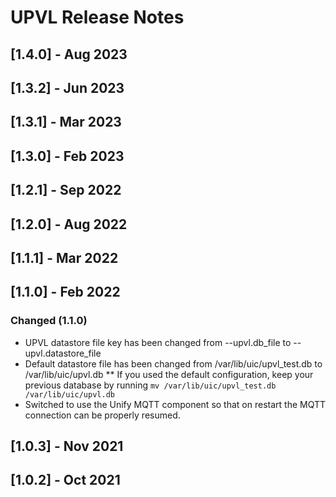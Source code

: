 # UPVL Release Notes

## [1.4.0] - Aug 2023

## [1.3.2] - Jun 2023

## [1.3.1] - Mar 2023

## [1.3.0] - Feb 2023

## [1.2.1] - Sep 2022

## [1.2.0] - Aug 2022

## [1.1.1] - Mar 2022

## [1.1.0] - Feb 2022

### Changed (1.1.0)

* UPVL datastore file key has been changed from --upvl.db_file to --upvl.datastore_file
* Default datastore file has been changed from /var/lib/uic/upvl_test.db to /var/lib/uic/upvl.db
** If you used the default configuration, keep your previous database by running `mv /var/lib/uic/upvl_test.db /var/lib/uic/upvl.db`
* Switched to use the Unify MQTT component so that on restart the MQTT connection can be properly resumed.

## [1.0.3] - Nov 2021

## [1.0.2] - Oct 2021
